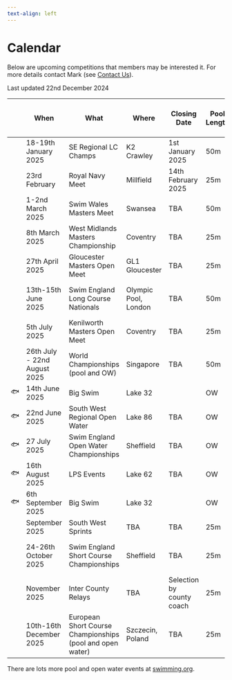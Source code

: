 ```yaml
---
text-align: left
---
```

# Calendar
Below are upcoming competitions that members may be interested it. For more details contact Mark (see [Contact Us](/contact-us)).

Last updated 22nd December 2024

||When|What|Where|Closing Date|Pool Length|Online entry via ASA website|
|---|---|---|---|---|---|---|
||18-19th January 2025|SE Regional LC Champs|K2 Crawley|1st January 2025|50m|Yes|
||23rd February|Royal Navy Meet|Millfield|14th February 2025|25m|Yes| 
||1-2nd March 2025|Swim Wales Masters Meet|Swansea|TBA|50m|Not yet|
||8th March 2025|West Midlands Masters Championship|Coventry|TBA|25m|Not yet|
||27th April 2025|Gloucester Masters Open Meet|GL1 Gloucester|TBA|25m|Not yet|
||13th-15th June 2025|Swim England Long Course Nationals|Olympic Pool, London|TBA|50m|Not yet (entry times required)|
||5th July 2025|Kenilworth Masters Open Meet|Coventry|TBA|25m|Not yet|
||26th July - 22nd August 2025|World Championships (pool and OW)|Singapore|TBA|50m|Not yet (entry times required)|
:fish:|14th June 2025|Big Swim|Lake 32||OW|[Yes](https://dbmax.co.uk/events/category/swimming)|
:fish:|22nd June 2025|South West Regional Open Water|Lake 86|TBA|OW|Not yet|
:fish:|27 July 2025|Swim England Open Water Championships|Sheffield|TBA|OW|Not yet|
:fish:|16th August 2025|LPS Events|Lake 62|TBA|OW|Not yet|
:fish:|6th September 2025|Big Swim|Lake 32||OW|[Yes](https://dbmax.co.uk/events/category/swimming)|
||September 2025|South West Sprints|TBA|TBA|25m|Not yet|
||24-26th October 2025|Swim England Short Course Championships|Sheffield|TBA|25m|Not yet (entry times required)|
||November 2025|Inter County Relays|TBA|Selection by county coach|25m|NA|
||10th-16th December 2025|European Short Course Championships (pool and open water)|Szczecin, Poland|TBA|25m|NA|


There are lots more pool and open water events at [swimming.org](http://www.swimming.org/calendar/all/?discipline=masters-swimming).

